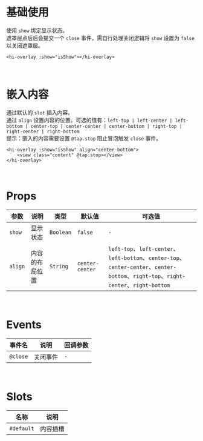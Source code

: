 # 基础使用

使用 `show` 绑定显示状态。
<br/>
遮罩层点后后会提交一个 `close` 事件，需自行处理关闭逻辑将 `show` 设置为 `false` 以关闭遮罩层。

```vue
<hi-overlay :show="isShow"></hi-overlay>
```

<br/>

# 嵌入内容

通过默认的 `slot` 插入内容。
<br/>
通过 `align` 设置内容的位置。可选的值有：`left-top | left-center | left-bottom | center-top | center-center | center-bottom | right-top | right-center | right-bottom`
<br/>
提示：嵌入的内容需要设置 `@tap.stop` 阻止冒泡触发 `close` 事件。

```vue
<hi-overlay :show="isShow" align="center-bottom">
    <view class="content" @tap.stop></view>
</hi-overlay>
```

<br/>

# Props

| 参数    | 说明           | 类型      | 默认值          | 可选值                                                                                                                                |
| ------- | -------------- | --------- | --------------- | ------------------------------------------------------------------------------------------------------------------------------------- |
| `show`  | 显示状态       | `Boolean` | `false`         | `-`                                                                                                                                   |
| `align` | 内容的布局位置 | `String`  | `center-center` | `left-top`、`left-center`、`left-bottom`、`center-top`、`center-center`、`center-bottom`、`right-top`、`right-center`、`right-bottom` |

<br/>

# Events

| 事件名   | 说明     | 回调参数 |
| -------- | -------- | -------- |
| `@close` | 关闭事件 | `-`      |

<br/>

# Slots

| 名称       | 说明     |
| ---------- | -------- |
| `#default` | 内容插槽 |
